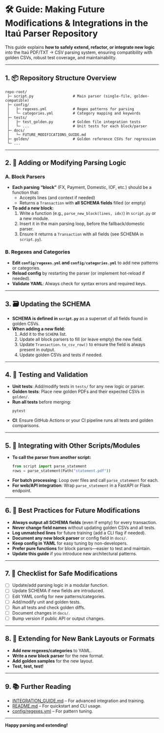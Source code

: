 # 🛠️ Guide: Making Future Modifications & Integrations in the Itaú Parser Repository

This guide explains **how to safely extend, refactor, or integrate new logic** into the Itaú PDF/TXT → CSV parsing system, ensuring compatibility with golden CSVs, robust test coverage, and maintainability.

---

## 1. 📦 **Repository Structure Overview**

```
repo-root/
 ├─ script.py                  # Main parser (single-file, golden-compatible)
 ├─ config/
 │   ├─ regexes.yml            # Regex patterns for parsing
 │   └─ categories.yml         # Category mapping and keywords
 ├─ tests/
 │   ├─ test_golden.py         # Golden file integration tests
 │   └─ ...                    # Unit tests for each block/parser
 ├─ docs/
 │   └─ FUTURE_MODIFICATIONS_GUIDE.md
 ├─ golden/                    # Golden reference CSVs for regression
 └─ ...
```

---

## 2. 🧩 **Adding or Modifying Parsing Logic**

### **A. Block Parsers**

- **Each parsing “block”** (FX, Payment, Domestic, IOF, etc.) should be a function that:
  - Accepts lines (and context if needed)
  - Returns a `Transaction` with **all SCHEMA fields** filled (or empty)
- **To add a new block:**
  1. Write a function (e.g., `parse_new_block(lines, idx)`) in `script.py` or a new module.
  2. Insert it in the main parsing loop, before the fallback/domestic parser.
  3. Ensure it returns a `Transaction` with all fields (see SCHEMA in `script.py`).

### **B. Regexes and Categories**

- **Edit `config/regexes.yml` and `config/categories.yml`** to add new patterns or categories.
- **Reload config** by restarting the parser (or implement hot-reload if needed).
- **Validate YAML**: Always check for syntax errors and required keys.

---

## 3. 🗃️ **Updating the SCHEMA**

- **SCHEMA is defined in `script.py`** as a superset of all fields found in golden CSVs.
- **When adding a new field:**
  1. Add it to the `SCHEMA` list.
  2. Update all block parsers to fill (or leave empty) the new field.
  3. Update `Transaction.to_csv_row()` to ensure the field is always present in output.
  4. Update golden CSVs and tests if needed.

---

## 4. 🧪 **Testing and Validation**

- **Unit tests**: Add/modify tests in `tests/` for any new logic or parser.
- **Golden tests**: Place new golden PDFs and their expected CSVs in `golden/`.
- **Run all tests** before merging:
  ```bash
  pytest
  ```
- **CI**: Ensure GitHub Actions or your CI pipeline runs all tests and golden comparisons.

---

## 5. 🔄 **Integrating with Other Scripts/Modules**

- **To call the parser from another script:**
  ```python
  from script import parse_statement
  rows = parse_statement(Path("statement.pdf"))
  ```
- **For batch processing**: Loop over files and call `parse_statement` for each.
- **For web/API integration**: Wrap `parse_statement` in a FastAPI or Flask endpoint.

---

## 6. 📝 **Best Practices for Future Modifications**

- **Always output all SCHEMA fields** (even if empty) for every transaction.
- **Never change field names** without updating golden CSVs and all tests.
- **Log unmatched lines** for future training (add a CLI flag if needed).
- **Document any new block parser** or config field in `docs/`.
- **Keep config in YAML** for easy tuning by non-developers.
- **Prefer pure functions** for block parsers—easier to test and maintain.
- **Update this guide** if you introduce new architectural patterns.

---

## 7. 🚦 **Checklist for Safe Modifications**

- [ ] Update/add parsing logic in a modular function.
- [ ] Update SCHEMA if new fields are introduced.
- [ ] Edit YAML config for new patterns/categories.
- [ ] Add/modify unit and golden tests.
- [ ] Run all tests and check golden diffs.
- [ ] Document changes in `docs/`.
- [ ] Bump version if public API or output changes.

---

## 8. 🧭 **Extending for New Bank Layouts or Formats**

- **Add new regexes/categories** to YAML.
- **Write a new block parser** for the new format.
- **Add golden samples** for the new layout.
- **Test, test, test!**

---

## 9. 📚 **Further Reading**

- [INTEGRATION_GUIDE.md](INTEGRATION_GUIDE.md) – For advanced integration and training.
- [README.md](../README.md) – For quickstart and CLI usage.
- [config/regexes.yml](../config/regexes.yml) – For pattern tuning.

---

**Happy parsing and extending!**